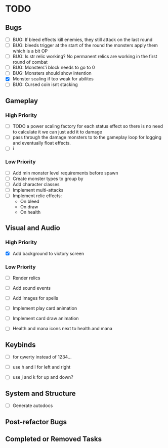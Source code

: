 # TODO

## Bugs
- [ ] BUG: If bleed effects kill enemies, they still attack on the last round
- [ ] BUG: bleeds trigger at the start of the round the monsters apply them which is a bit OP
- [ ] BUG: Is str relic working? No permanent relics are working in the first round of combat
- [ ] BUG: Monsters'i block needs to go to 0
- [ ] BUG: Monsters should show intention
- [x] Monster scaling if too weak for abilites
- [ ] BUG: Cursed coin isnt stacking 

## Gameplay
### High Priority
- [ ] TODO a power scaling factory for each status effect so there is no need to calculate it we can just add it to damage
- [ ] pass through the damage monsters to to the gameplay loop for logging and eventually float effects.
- [ ] i

### Low Priority
- [ ] Add min monster level requirements before spawn
- [ ] Create monster types to group by
- [ ] Add character classes
- [ ] Implement multi-attacks
- [ ] Implement relic effects:
  - On bleed
  - On draw
  - On health

## Visual and Audio
### High Priority
- [x] Add background to victory screen


### Low Priority
- [ ] Render relics
- [ ] Add sound events
- [ ] Add images for spells
- [ ] Implement play card animation
- [ ] Implement card draw animation
- [ ] Health and mana icons next to health and mana


## Keybinds
-[ ] for qwerty instead of 1234...
- [ ] use h and l for left and right
- [ ] use j and k for up and down?


## System and Structure
- [ ] Generate autodocs

## Post-refactor Bugs

## Completed or Removed Tasks